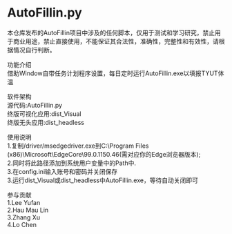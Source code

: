 # AutoFillin.py
本仓库发布的AutoFillin项目中涉及的任何脚本，仅用于测试和学习研究，禁止用于商业用途，禁止直接使用，不能保证其合法性，准确性，完整性和有效性，请根据情况自行判断。

功能介绍  
借助Window自带任务计划程序设置，每日定时运行AutoFillin.exe以填报TYUT体温  

软件架构  
源代码:AutoFillin.py  
终版可视化应用:dist_Visual  
终版无头应用:dist_headless  

使用说明  
1.复制/driver/msedgedriver.exe到C:\Program Files (x86)\Microsoft\EdgeCore\99.0.1150.46(需对应你的Edge浏览器版本);  
2.同时将此路径添加到系统用户变量中的Path中.  
3.在config.ini输入账号和密码并关闭保存  
3.运行dist_Visual或dist_headless中AutoFillin.exe，等待自动关闭即可  

参与贡献  
1.Lee Yufan  
2.Hau Mau Lin  
3.Zhang Xu  
4.Lo Chen  
